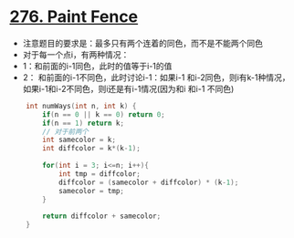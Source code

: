  # [276. Paint Fence](https://leetcode.com/problems/paint-fence/#/description)
 * 注意题目的要求是：最多只有两个连着的同色，而不是不能两个同色
 * 对于每一个点i，有两种情况：
 * 1：和前面的i-1同色，此时的值等于i-1的值
 * 2： 和前面的i-1不同色，此时讨论i-1：如果i-1 和i-2同色，则i有k-1种情况，如果i-1和i-2不同色，则i还是有i-1情况(因为和i 和i-1 不同色)
 
```C++
    int numWays(int n, int k) {
        if(n == 0 || k == 0) return 0;
        if(n == 1) return k;
        // 对于前两个
        int samecolor = k;
        int diffcolor = k*(k-1);
        
        for(int i = 3; i<=n; i++){
            int tmp = diffcolor;
            diffcolor = (samecolor + diffcolor) * (k-1);
            samecolor = tmp;
        }
        
        return diffcolor + samecolor;
    }
```
